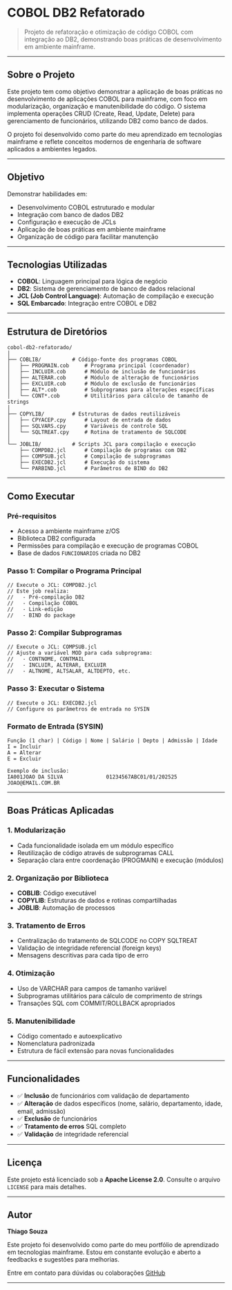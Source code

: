 # COBOL DB2 Refatorado

> Projeto de refatoração e otimização de código COBOL com integração ao DB2, demonstrando boas práticas de desenvolvimento em ambiente mainframe.

---

## Sobre o Projeto

Este projeto tem como objetivo demonstrar a aplicação de boas práticas no desenvolvimento de aplicações COBOL para mainframe, com foco em modularização, organização e manutenibilidade do código. O sistema implementa operações CRUD (Create, Read, Update, Delete) para gerenciamento de funcionários, utilizando DB2 como banco de dados.

O projeto foi desenvolvido como parte do meu aprendizado em tecnologias mainframe e reflete conceitos modernos de engenharia de software aplicados a ambientes legados.

---

## Objetivo

Demonstrar habilidades em:
- Desenvolvimento COBOL estruturado e modular
- Integração com banco de dados DB2
- Configuração e execução de JCLs
- Aplicação de boas práticas em ambiente mainframe
- Organização de código para facilitar manutenção

---

## Tecnologias Utilizadas

- **COBOL**: Linguagem principal para lógica de negócio
- **DB2**: Sistema de gerenciamento de banco de dados relacional
- **JCL (Job Control Language)**: Automação de compilação e execução
- **SQL Embarcado**: Integração entre COBOL e DB2

---

## Estrutura de Diretórios

```
cobol-db2-refatorado/
│
├── COBLIB/          # Código-fonte dos programas COBOL
│   ├── PROGMAIN.cob     # Programa principal (coordenador)
│   ├── INCLUIR.cob      # Módulo de inclusão de funcionários
│   ├── ALTERAR.cob      # Módulo de alteração de funcionários
│   ├── EXCLUIR.cob      # Módulo de exclusão de funcionários
│   ├── ALT*.cob         # Subprogramas para alterações específicas
│   └── CONT*.cob        # Utilitários para cálculo de tamanho de strings
│
├── COPYLIB/         # Estruturas de dados reutilizáveis
│   ├── CPYACEP.cpy      # Layout de entrada de dados
│   ├── SQLVARS.cpy      # Variáveis de controle SQL
│   └── SQLTREAT.cpy     # Rotina de tratamento de SQLCODE
│
└── JOBLIB/          # Scripts JCL para compilação e execução
    ├── COMPDB2.jcl      # Compilação de programas com DB2
    ├── COMPSUB.jcl      # Compilação de subprogramas
    ├── EXECDB2.jcl      # Execução do sistema
    └── PARBIND.jcl      # Parâmetros de BIND do DB2
```

---

## Como Executar

### Pré-requisitos

- Acesso a ambiente mainframe z/OS
- Biblioteca DB2 configurada
- Permissões para compilação e execução de programas COBOL
- Base de dados `FUNCIONARIOS` criada no DB2

### Passo 1: Compilar o Programa Principal

```jcl
// Execute o JCL: COMPDB2.jcl
// Este job realiza:
//   - Pré-compilação DB2
//   - Compilação COBOL
//   - Link-edição
//   - BIND do package
```

### Passo 2: Compilar Subprogramas

```jcl
// Execute o JCL: COMPSUB.jcl
// Ajuste a variável MOD para cada subprograma:
//   - CONTNOME, CONTMAIL
//   - INCLUIR, ALTERAR, EXCLUIR
//   - ALTNOME, ALTSALAR, ALTDEPTO, etc.
```

### Passo 3: Executar o Sistema

```jcl
// Execute o JCL: EXECDB2.jcl
// Configure os parâmetros de entrada no SYSIN
```

### Formato de Entrada (SYSIN)

```
Função (1 char) | Código | Nome | Salário | Depto | Admissão | Idade
I = Incluir
A = Alterar
E = Excluir

Exemplo de inclusão:
IA001JOAO DA SILVA              01234567ABC01/01/202525
JOAO@EMAIL.COM.BR
```

---

## Boas Práticas Aplicadas

### 1. Modularização
- Cada funcionalidade isolada em um módulo específico
- Reutilização de código através de subprogramas CALL
- Separação clara entre coordenação (PROGMAIN) e execução (módulos)

### 2. Organização por Biblioteca
- **COBLIB**: Código executável
- **COPYLIB**: Estruturas de dados e rotinas compartilhadas
- **JOBLIB**: Automação de processos

### 3. Tratamento de Erros
- Centralização do tratamento de SQLCODE no COPY SQLTREAT
- Validação de integridade referencial (foreign keys)
- Mensagens descritivas para cada tipo de erro

### 4. Otimização
- Uso de VARCHAR para campos de tamanho variável
- Subprogramas utilitários para cálculo de comprimento de strings
- Transações SQL com COMMIT/ROLLBACK apropriados

### 5. Manutenibilidade
- Código comentado e autoexplicativo
- Nomenclatura padronizada
- Estrutura de fácil extensão para novas funcionalidades

---

## Funcionalidades

- ✅ **Inclusão** de funcionários com validação de departamento
- ✅ **Alteração** de dados específicos (nome, salário, departamento, idade, email, admissão)
- ✅ **Exclusão** de funcionários
- ✅ **Tratamento de erros** SQL completo
- ✅ **Validação** de integridade referencial

---

## Licença

Este projeto está licenciado sob a **Apache License 2.0**. Consulte o arquivo `LICENSE` para mais detalhes.

---

## Autor

**Thiago Souza**

Este projeto foi desenvolvido como parte do meu portfólio de aprendizado em tecnologias mainframe. Estou em constante evolução e aberto a feedbacks e sugestões para melhorias.

 Entre em contato para dúvidas ou colaborações
 [GitHub](https://github.com/thisouza01/cobol-db2-refatorado)

---
